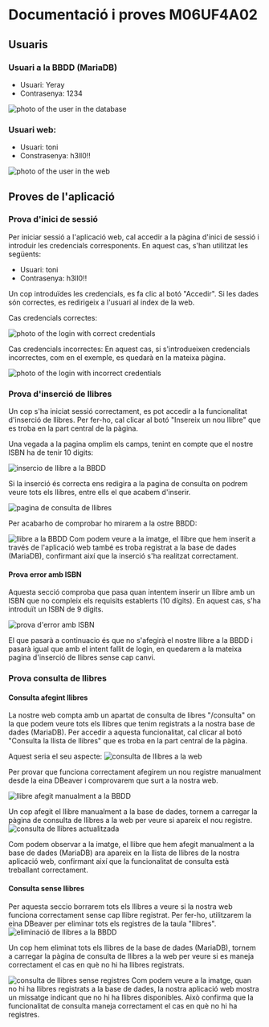 # Documentació i proves M06UF4A02

## Usuaris
### Usuari a la BBDD (MariaDB)

- Usuari: Yeray
- Contrasenya: 1234

![photo of the user in the database](./media/usuariMariaDB.png)

### Usuari web:

- Usuari: toni
- Constrasenya: h3ll0!!

![photo of the user in the web](./media/usuariWeb.png)

## Proves de l'aplicació

### Prova d'inici de sessió
Per iniciar sessió a l'aplicació web, cal accedir a la pàgina d'inici de sessió i introduir les credencials corresponents. En aquest cas, s'han utilitzat les següents:
- Usuari: toni
- Contrasenya: h3ll0!!

Un cop introduïdes les credencials, es fa clic al botó "Accedir". Si les dades són correctes, es redirigeix a l'usuari al index de la web.

Cas credencials correctes:

![photo of the login with correct credentials](./media/prova1/credencialsCorrectes.png)

Cas credencials incorrectes:
En aquest cas, si s'introdueixen credencials incorrectes, com en el exemple, es quedarà en la mateixa pàgina.

![photo of the login with incorrect credentials](./media/prova1/credencialsIncorrectes.png)

### Prova d'inserció de llibres

Un cop s'ha iniciat sessió correctament, es pot accedir a la funcionalitat d'inserció de llibres. Per fer-ho, cal clicar al botó "Insereix un nou llibre" que es troba en la part central de la pàgina.

Una vegada a la pagina omplim els camps, tenint en compte que el nostre ISBN ha de tenir 10 digits:

![insercio de llibre a la BBDD](./media/prova2/insercioDeLlibre.png)

Si la inserció és correcta ens redigira a la pagina de consulta on podrem veure tots els llibres, entre ells el que acabem d'inserir.

![pagina de consulta de llibres](./media/prova2/consultaDeLlibres.png)

Per acabarho de comprobar ho mirarem a la ostre BBDD:

![llibre a la BBDD](./media/prova2/llibreBBDD.png)
Com podem veure a la imatge, el llibre que hem inserit a través de l'aplicació web també es troba registrat a la base de dades (MariaDB), confirmant així que la inserció s'ha realitzat correctament.

#### Prova error amb ISBN

Aquesta secció comproba que pasa quan intentem inserir un llibre amb un ISBN que no compleix els requisits establerts (10 dígits). En aquest cas, s'ha introduït un ISBN de 9 dígits.

![prova d'error amb ISBN](./media/prova2/ISBN9digits.png)

El que pasarà a continuacio és que no s'afegirà el nostre llibre a la BBDD i pasarà igual que amb el intent fallit de login, en quedarem a la mateixa pagina d'inserció de llibres sense cap canvi.

### Prova consulta de llibres

#### Consulta afegint llibres
La nostre web compta amb un apartat de consulta de libres "/consulta" on la que podem veure tots els llibres que tenim registrats a la nostra base de dades (MariaDB). Per accedir a aquesta funcionalitat, cal clicar al botó "Consulta la llista de llibres" que es troba en la part central de la pàgina.

Aquest seria el seu aspecte:
![consulta de llibres a la web](./media/prova3/consulta1.png)

Per provar que funciona correctament afegirem un nou registre manualment desde la eina DBeaver i comprovarem que surt a la nostra web.

![llibre afegit manualment a la BBDD](./media/prova3/DBeaverAfegirLlibre.png)

Un cop afegit el llibre manualment a la base de dades, tornem a carregar la pàgina de consulta de llibres a la web per veure si apareix el nou registre.
![consulta de llibres actualitzada](./media/prova3/consulta2.png)

Com podem observar a la imatge, el llibre que hem afegit manualment a la base de dades (MariaDB) ara apareix en la llista de llibres de la nostra aplicació web, confirmant així que la funcionalitat de consulta està treballant correctament.

#### Consulta sense llibres

Per aquesta seccio borrarem tots els llibres a veure si la nostra web funciona correctament sense cap llibre registrat. Per fer-ho, utilitzarem la eina DBeaver per eliminar tots els registres de la taula "llibres".
![eliminació de llibres a la BBDD](./media/prova3/DBeaverEliminarLlibres.png)

Un cop hem eliminat tots els llibres de la base de dades (MariaDB), tornem a carregar la pàgina de consulta de llibres a la web per veure si es maneja correctament el cas en què no hi ha llibres registrats.

![consulta de llibres sense registres](./media/prova3/consulta3.png)
Com podem veure a la imatge, quan no hi ha llibres registrats a la base de dades, la nostra aplicació web mostra un missatge indicant que no hi ha llibres disponibles. Això confirma que la funcionalitat de consulta maneja correctament el cas en què no hi ha registres.




